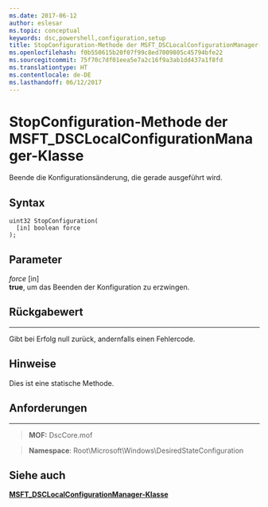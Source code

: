 ```yaml
---
ms.date: 2017-06-12
author: eslesar
ms.topic: conceptual
keywords: dsc,powershell,configuration,setup
title: StopConfiguration-Methode der MSFT_DSCLocalConfigurationManager-Klasse
ms.openlocfilehash: f0b550615b20f07f99c8ed7009805c45794bfe22
ms.sourcegitcommit: 75f70c7df01eea5e7a2c16f9a3ab1dd437a1f8fd
ms.translationtype: HT
ms.contentlocale: de-DE
ms.lasthandoff: 06/12/2017
---
```

<a id="stopconfiguration-method-of-the-msftdsclocalconfigurationmanager-class" class="xliff"></a>
# StopConfiguration-Methode der MSFT_DSCLocalConfigurationManager-Klasse

Beende die Konfigurationsänderung, die gerade ausgeführt wird.

<a id="syntax" class="xliff"></a>
Syntax
------

```mof
uint32 StopConfiguration(
  [in] boolean force
);
```

<a id="parameters" class="xliff"></a>
Parameter
----------

*force* \[in\]  
**true**, um das Beenden der Konfiguration zu erzwingen.

<a id="return-value" class="xliff"></a>
## Rückgabewert
------------

Gibt bei Erfolg null zurück, andernfalls einen Fehlercode.

<a id="remarks" class="xliff"></a>
## Hinweise

Dies ist eine statische Methode.

<a id="requirements" class="xliff"></a>
## Anforderungen
------------
>**MOF:** DscCore.mof

>**Namespace**: Root\Microsoft\Windows\DesiredStateConfiguration


<a id="see-also" class="xliff"></a>
## Siehe auch


[**MSFT_DSCLocalConfigurationManager-Klasse**](msft-dsclocalconfigurationmanager.md)


 

 




